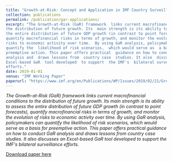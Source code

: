 ```yaml
---
title: "Growth-at-Risk: Concept and Application in IMF Country Surveillance"
collection: publications
permalink: /publication/gar-applications/
excerpt: "The Growth-at-Risk (GaR) framework  links current macrofinancial conditions to
the distribution of future growth. Its  main strength is its ability to assess
the entire distribution of future GDP growth (in contrast to point forecasts),
quantify macrofinancial risks in terms of growth, and monitor the evolution of
risks to economic activity over time.  By using GaR analysis, policymakers can
quantify the  likelihood of risk scenarios,  which would serve as  a basis for
preemptive action. This paper offers practical  guidance on how to conduct GaR
analysis and  draws lessons from  country case  studies. It also  discusses an
Excel-based GaR  tool developed  to support  the IMF's  bilateral surveillance
efforts."
date: 2019-01-01
venue: "IMF Working Paper"
paperurl: "https://www.imf.org/en/Publications/WP/Issues/2019/02/21/Growth-at-Risk-Concept-and-Application-in-IMF-Country-Surveillance-4656https://www.imf.org/en/Publications/WP/Issues/2019/02/21/Growth-at-Risk-Concept-and-Application-in-IMF-Country-Surveillance-465677"
---
```


*The Growth-at-Risk (GaR) framework  links current macrofinancial conditions to
the distribution of future growth. Its  main strength is its ability to assess
the entire distribution of future GDP growth (in contrast to point forecasts),
quantify macrofinancial risks in terms of growth, and monitor the evolution of
risks to economic activity over time.  By using GaR analysis, policymakers can
quantify the  likelihood of risk scenarios,  which would serve as  a basis for
preemptive action. This paper offers practical  guidance on how to conduct GaR
analysis and  draws lessons from  country case  studies. It also  discusses an
Excel-based GaR  tool developed  to support  the IMF's  bilateral surveillance
efforts.*

[Download paper here](https://www.imf.org/en/Publications/WP/Issues/2019/02/21/Growth-at-Risk-Concept-and-Application-in-IMF-Country-Surveillance-46567)


